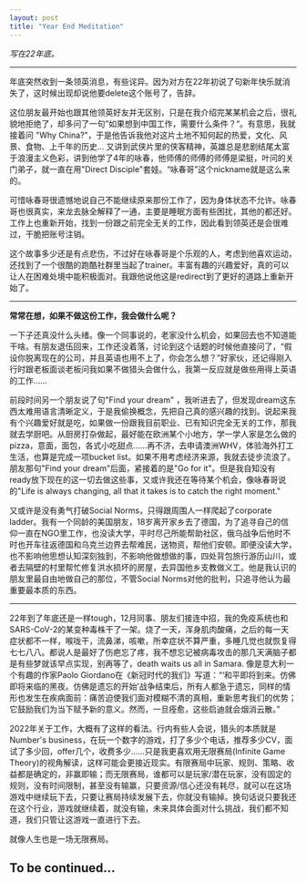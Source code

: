 ```yaml
---
layout: post
title: "Year End Meditation"
---
```


*写在22年底。*

*****

年底突然收到一条领英消息，有些诧异。因为对方在22年初说了句新年快乐就消失了，这时候出现却说他要delete这个账号了，告辞。

这位朋友最开始也跟其他领英好友并无区别，只是在我介绍完某某机会之后，很礼貌地拒绝了，却多问了一句”如果想到中国工作，需要什么条件？“。有意思，我就接着问 "Why China?"，于是他告诉我他对这片土地不知何起的热爱，文化、风景、食物、上千年的历史… 又讲到武侠片里的侠客精神，英雄总是悲剧结尾太富于浪漫主义色彩，讲到他学了4年的咏春，他师傅的师傅的师傅是梁挺，叶问的关门弟子，就一直在用"Direct Disciple"套娃。“咏春哥”这个nickname就是这么来的。

可惜咏春哥很遗憾地说自己不能继续原来那份工作了，因为身体状态不允许。咏春哥也很真实，来龙去脉全解释了一通，主要是睡眠方面有些困扰，其他的都还好。工作上也重新开始，找到一份跟之前完全无关的工作，因此看到领英还是会很难过，干脆把账号注销。

这个故事多少还是有点悲伤，不过好在咏春哥是个乐观的人，考虑到他喜欢运动，还找到了一个很酷的跑酷社群里当起了trainer。丰富有趣的兴趣爱好，真的可以让人在困难处境中能积极面对。我跟他说他这是redirect到了更好的道路上重新开始了。

*****

**常常在想，如果不做这份工作，我会做什么呢？**

一下子还真没什么头绪。像一个同事说的，老家没什么机会，如果回去也不知道能干啥。有朋友退伍回来，工作还没着落，讨论到这个话题的时候他直接问了，“假设你脱离现在的公司，并且英语也用不上了，你会怎么想？”好家伙，还记得刚入行时跟老板面谈老板问我如果不做猎头会做什么，我第一反应就是做些用得上英语的工作……

前段时间另一个朋友说了句"Find your dream" ，我听进去了，但发现dream这东西太难用语言清晰定义，于是我偷换概念，先把自己真的感兴趣的找到。说起来我有个兴趣爱好就是吃，如果做一份跟我目前职业、已有知识完全无关的工作，那我就去学厨吧。从厨房打杂做起，最好能在欧洲某个小地方，学一学人家是怎么做的pizza，意面，面包，各式小吃甜点……再不济，去申请澳洲WHV，体验海外打工生活，也算是完成一项bucket list。如果不用考虑经济来源，我就去徒步流浪了。朋友那句"Find your dream"后面，紧接着的是"Go for it"。但是我自知没有ready放下现在的这一切去做这些事，又或许我还在等待某个机会，像咏春哥说的"Life is always changing, all that it takes is to catch the right moment."

又或许是没有勇气打破Social Norms，只得跟周围人一样爬起了corporate ladder。我有一个同龄的美国朋友，18岁离开家乡去了德国，为了追寻自己的信仰一直在NGO里工作，也没读大学，平时尽己所能帮助社区，俄乌战争后他时不时也开车往返德国和乌克兰边界去帮难民，送物资，帮他们安顿。即便没读大学，也不影响他思想认知深刻独到，不影响他做想做的事，四处背包旅行游历山川，或者去隔壁的村里帮忙修复洪水损坏的房屋，去异国他乡支教做义工。他是我认识的朋友里最自由地做自己的那位，不管Social Norms对他的批判，只追寻他认为最重要最本质的东西。

*****

22年到了年底还是一样tough，12月同事、朋友们接连中招，我的免疫系统也和SARS-CoV-2的某变种毒株干了一架。烧了一天，浑身肌肉酸痛，之后的每一天症状都不一样，喉咙干，流鼻涕，咳嗽，所幸症状不算严重，多睡几觉也就恢复得七七八八。都说人是最好了伤疤忘了疼，我不想忘记被病毒攻击的那几天满脑子都是有些梦就该早点实现，别再等了，death waits us all in Samara. 像是意大利一个有趣的作家Paolo Giordano在《新冠时代的我们》写道：“‘和平即将到来。仿佛即将来临的黑夜。仿佛是遗忘的开始’战争结束后，所有人都急于遗忘，同样的情形也发生在疾病面前：痛苦迫使我们面对模糊不清的真相，重新思考我们的优势；它鼓励我们为当下赋予新的意义。然而，一旦痊愈，这些启迪就会烟消云散。”

2022年关于工作，大概有了这样的看法。行内有些人会说，猎头的本质就是Number's business，在玩一个数字的游戏，打了多少个电话，推荐多少CV，面试了多少回，offer几个，收费多少……只是我更喜欢用无限赛局(Infinite Game Theory)的视角解读，这样可能会更接近现实。有限赛局中玩家、规则、策略、收益都是确定的，非赢即输；而无限赛局，谁都可以是玩家/潜在玩家，没有固定的规则，没有时间限制，甚至没有输赢，只要资源/信心还没有耗尽，就可以在这场游戏中继续玩下去，只要让赛局持续发展下去，你就没有输掉。换句话说只要我还在这个行业，游戏就继续着，就没有输，未来具体会面对什么挑战，我们都不知道，我们只管让这游戏一直进行下去。

就像人生也是一场无限赛局。

## To be continued...
